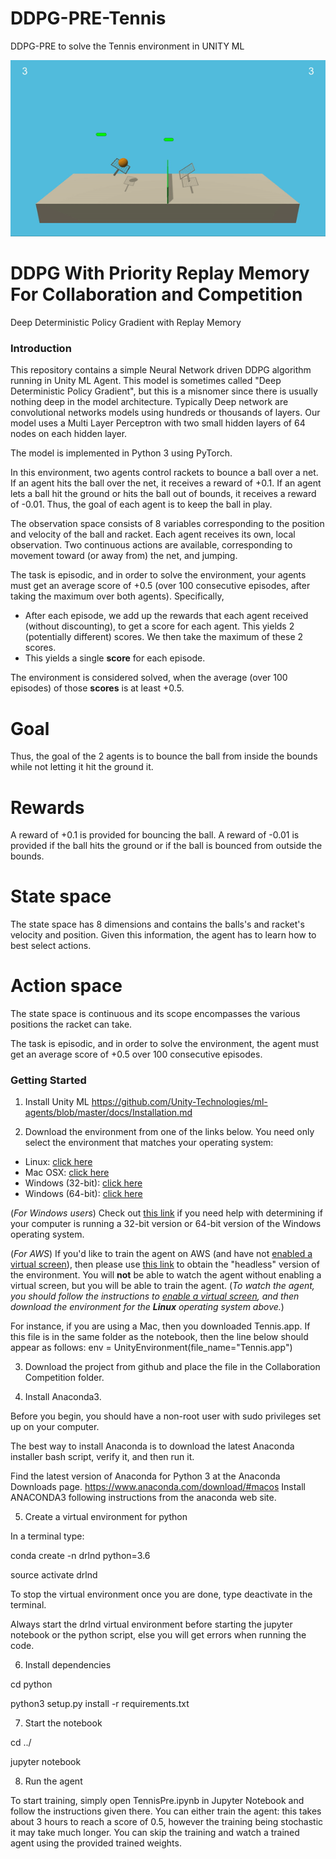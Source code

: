 # DDPG-PRE-Tennis
DDPG-PRE to solve the Tennis environment in UNITY ML

[//]: # (Image References)

[image1]: Tennis.gif "Tennis Agent" 
![Trained Agent][image1]

# DDPG With Priority Replay Memory For Collaboration and Competition
Deep Deterministic Policy Gradient with Replay Memory


### Introduction

This repository contains a simple Neural Network driven DDPG algorithm running in Unity ML Agent. This model is sometimes called "Deep Deterministic Policy Gradient", but this is a misnomer since there is usually nothing deep in the model architecture. Typically Deep network are convolutional networks models using hundreds or thousands of layers. Our model uses a Multi Layer Perceptron with two small hidden layers of 64 nodes on each hidden layer.

The model is implemented in Python 3 using PyTorch.

In this environment, two agents control rackets to bounce a ball over a net. If an agent hits the ball over the net, it receives a reward of +0.1.  If an agent lets a ball hit the ground or hits the ball out of bounds, it receives a reward of -0.01.  Thus, the goal of each agent is to keep the ball in play.

The observation space consists of 8 variables corresponding to the position and velocity of the ball and racket. Each agent receives its own, local observation.  Two continuous actions are available, corresponding to movement toward (or away from) the net, and jumping. 

The task is episodic, and in order to solve the environment, your agents must get an average score of +0.5 (over 100 consecutive episodes, after taking the maximum over both agents). Specifically,

- After each episode, we add up the rewards that each agent received (without discounting), to get a score for each agent. This yields 2 (potentially different) scores. We then take the maximum of these 2 scores.
- This yields a single **score** for each episode.

The environment is considered solved, when the average (over 100 episodes) of those **scores** is at least +0.5.

# Goal

Thus, the goal of the 2 agents is to bounce the ball from inside the bounds while not letting it hit the ground it.

# Rewards

A reward of +0.1 is provided for bouncing the ball.
A reward of -0.01 is provided if the ball hits the ground or if the ball is bounced from outside the bounds.

# State space

The state space has 8 dimensions and contains the balls's and racket's velocity and position.  Given this information, the agent has to learn how to best select actions. 

# Action space

The state space is continuous and its scope encompasses the various positions the racket can take.

The task is episodic, and in order to solve the environment, the agent must get an average score of +0.5 over 100 consecutive episodes.

### Getting Started

1. Install Unity ML https://github.com/Unity-Technologies/ml-agents/blob/master/docs/Installation.md


2. Download the environment from one of the links below.  You need only select the environment that matches your operating system:
- Linux: [click here](https://s3-us-west-1.amazonaws.com/udacity-drlnd/P3/Tennis/Tennis_Linux.zip)
- Mac OSX: [click here](https://s3-us-west-1.amazonaws.com/udacity-drlnd/P3/Tennis/Tennis.app.zip)
- Windows (32-bit): [click here](https://s3-us-west-1.amazonaws.com/udacity-drlnd/P3/Tennis/Tennis_Windows_x86.zip)
- Windows (64-bit): [click here](https://s3-us-west-1.amazonaws.com/udacity-drlnd/P3/Tennis/Tennis_Windows_x86_64.zip)

(_For Windows users_) Check out [this link](https://support.microsoft.com/en-us/help/827218/how-to-determine-whether-a-computer-is-running-a-32-bit-version-or-64) if you need help with determining if your computer is running a 32-bit version or 64-bit version of the Windows operating system.

(_For AWS_) If you'd like to train the agent on AWS (and have not [enabled a virtual screen](https://github.com/Unity-Technologies/ml-agents/blob/master/docs/Training-on-Amazon-Web-Service.md)), then please use [this link](https://s3-us-west-1.amazonaws.com/udacity-drlnd/P3/Tennis/Tennis_Linux_NoVis.zip) to obtain the "headless" version of the environment.  You will **not** be able to watch the agent without enabling a virtual screen, but you will be able to train the agent.  (_To watch the agent, you should follow the instructions to [enable a virtual screen](https://github.com/Unity-Technologies/ml-agents/blob/master/docs/Training-on-Amazon-Web-Service.md), and then download the environment for the **Linux** operating system above._)


For instance, if you are using a Mac, then you downloaded Tennis.app. If this file is in the same folder as the notebook, then the line below should appear as follows:
env = UnityEnvironment(file_name="Tennis.app")

3. Download the project from github and place the file in the Collaboration Competition folder. 

4. Install Anaconda3.

Before you begin, you should have a non-root user with sudo privileges set up on your computer.

The best way to install Anaconda is to download the latest Anaconda installer bash script, verify it, and then run it.

Find the latest version of Anaconda for Python 3 at the Anaconda Downloads page.
https://www.anaconda.com/download/#macos
Install ANACONDA3 following instructions from the anaconda web site.

5. Create a virtual environment for python    

In a terminal type: 

conda create -n drlnd python=3.6

source activate drlnd

To stop the virtual environment once you are done, type deactivate in the terminal.

Always start the drlnd virtual environment before starting the jupyter notebook or the python script,
else you will get errors when running the code.



6. Install dependencies

cd python

python3 setup.py install -r requirements.txt


7. Start the notebook 

cd ../

jupyter notebook

8. Run the agent

To start training, simply open TennisPre.ipynb in Jupyter Notebook and follow the instructions given there.
You can either train the agent: this takes about 3 hours to reach a score of 0.5, however the training being stochastic it may take much longer. You can skip the training and watch a trained agent using the provided trained weights.




